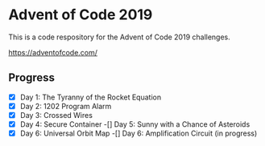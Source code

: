 # Advent of Code 2019

This is a code respository for the Advent of Code 2019 challenges.

https://adventofcode.com/

## Progress
-[X] Day 1: The Tyranny of the Rocket Equation
-[X] Day 2: 1202 Program Alarm
-[X] Day 3: Crossed Wires
-[X] Day 4: Secure Container
-[] Day 5: Sunny with a Chance of Asteroids
-[X] Day 6: Universal Orbit Map
-[] Day 6: Amplification Circuit (in progress)
